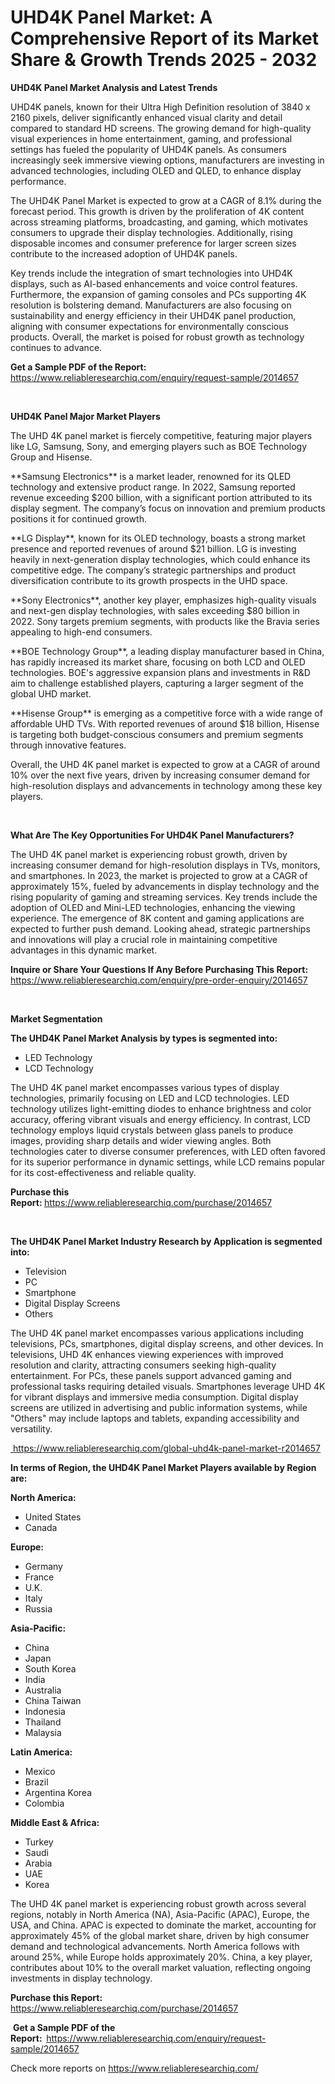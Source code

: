 <p><h1>UHD4K Panel Market: A Comprehensive Report of its Market Share & Growth Trends 2025 - 2032</h1></p><p><strong>UHD4K Panel Market Analysis and Latest Trends</strong></p>
<p><p>UHD4K panels, known for their Ultra High Definition resolution of 3840 x 2160 pixels, deliver significantly enhanced visual clarity and detail compared to standard HD screens. The growing demand for high-quality visual experiences in home entertainment, gaming, and professional settings has fueled the popularity of UHD4K panels. As consumers increasingly seek immersive viewing options, manufacturers are investing in advanced technologies, including OLED and QLED, to enhance display performance.</p><p>The UHD4K Panel Market is expected to grow at a CAGR of 8.1% during the forecast period. This growth is driven by the proliferation of 4K content across streaming platforms, broadcasting, and gaming, which motivates consumers to upgrade their display technologies. Additionally, rising disposable incomes and consumer preference for larger screen sizes contribute to the increased adoption of UHD4K panels.</p><p>Key trends include the integration of smart technologies into UHD4K displays, such as AI-based enhancements and voice control features. Furthermore, the expansion of gaming consoles and PCs supporting 4K resolution is bolstering demand. Manufacturers are also focusing on sustainability and energy efficiency in their UHD4K panel production, aligning with consumer expectations for environmentally conscious products. Overall, the market is poised for robust growth as technology continues to advance.</p></p>
<p><strong>Get a Sample PDF of the Report:&nbsp;</strong> <a href="https://www.reliableresearchiq.com/enquiry/request-sample/2014657?utm_campaign=1876&utm_medium=2&utm_source=Github&utm_content=ia&utm_term=17012025&utm_id=uhd4k-panel">https://www.reliableresearchiq.com/enquiry/request-sample/2014657</a></p>
<p>&nbsp;</p>
<p><strong>UHD4K Panel Major Market Players</strong></p>
<p><p>The UHD 4K panel market is fiercely competitive, featuring major players like LG, Samsung, Sony, and emerging players such as BOE Technology Group and Hisense. </p><p>**Samsung Electronics** is a market leader, renowned for its QLED technology and extensive product range. In 2022, Samsung reported revenue exceeding $200 billion, with a significant portion attributed to its display segment. The company’s focus on innovation and premium products positions it for continued growth.</p><p>**LG Display**, known for its OLED technology, boasts a strong market presence and reported revenues of around $21 billion. LG is investing heavily in next-generation display technologies, which could enhance its competitive edge. The company’s strategic partnerships and product diversification contribute to its growth prospects in the UHD space.</p><p>**Sony Electronics**, another key player, emphasizes high-quality visuals and next-gen display technologies, with sales exceeding $80 billion in 2022. Sony targets premium segments, with products like the Bravia series appealing to high-end consumers.</p><p>**BOE Technology Group**, a leading display manufacturer based in China, has rapidly increased its market share, focusing on both LCD and OLED technologies. BOE's aggressive expansion plans and investments in R&D aim to challenge established players, capturing a larger segment of the global UHD market.</p><p>**Hisense Group** is emerging as a competitive force with a wide range of affordable UHD TVs. With reported revenues of around $18 billion, Hisense is targeting both budget-conscious consumers and premium segments through innovative features.</p><p>Overall, the UHD 4K panel market is expected to grow at a CAGR of around 10% over the next five years, driven by increasing consumer demand for high-resolution displays and advancements in technology among these key players.</p></p>
<p>&nbsp;</p>
<p><strong>What Are The Key Opportunities For UHD4K Panel Manufacturers?</strong></p>
<p><p>The UHD 4K panel market is experiencing robust growth, driven by increasing consumer demand for high-resolution displays in TVs, monitors, and smartphones. In 2023, the market is projected to grow at a CAGR of approximately 15%, fueled by advancements in display technology and the rising popularity of gaming and streaming services. Key trends include the adoption of OLED and Mini-LED technologies, enhancing the viewing experience. The emergence of 8K content and gaming applications are expected to further push demand. Looking ahead, strategic partnerships and innovations will play a crucial role in maintaining competitive advantages in this dynamic market.</p></p>
<p><strong>Inquire or Share Your Questions If Any Before Purchasing This Report:</strong> <a href="https://www.reliableresearchiq.com/enquiry/pre-order-enquiry/2014657?utm_campaign=1876&utm_medium=2&utm_source=Github&utm_content=ia&utm_term=17012025&utm_id=uhd4k-panel">https://www.reliableresearchiq.com/enquiry/pre-order-enquiry/2014657</a></p>
<p>&nbsp;</p>
<p><strong>Market Segmentation</strong></p>
<p><strong>The UHD4K Panel Market Analysis by types is segmented into:</strong></p>
<p><ul><li>LED Technology</li><li>LCD Technology</li></ul></p>
<p><p>The UHD 4K panel market encompasses various types of display technologies, primarily focusing on LED and LCD technologies. LED technology utilizes light-emitting diodes to enhance brightness and color accuracy, offering vibrant visuals and energy efficiency. In contrast, LCD technology employs liquid crystals between glass panels to produce images, providing sharp details and wider viewing angles. Both technologies cater to diverse consumer preferences, with LED often favored for its superior performance in dynamic settings, while LCD remains popular for its cost-effectiveness and reliable quality.</p></p>
<p><strong>Purchase this Report:&nbsp;</strong><a href="https://www.reliableresearchiq.com/purchase/2014657?utm_campaign=1876&utm_medium=2&utm_source=Github&utm_content=ia&utm_term=17012025&utm_id=uhd4k-panel">https://www.reliableresearchiq.com/purchase/2014657</a></p>
<p>&nbsp;</p>
<p><strong>The UHD4K Panel Market Industry Research by Application is segmented into:</strong></p>
<p><ul><li>Television</li><li>PC</li><li>Smartphone</li><li>Digital Display Screens</li><li>Others</li></ul></p>
<p><p>The UHD 4K panel market encompasses various applications including televisions, PCs, smartphones, digital display screens, and other devices. In televisions, UHD 4K enhances viewing experiences with improved resolution and clarity, attracting consumers seeking high-quality entertainment. For PCs, these panels support advanced gaming and professional tasks requiring detailed visuals. Smartphones leverage UHD 4K for vibrant displays and immersive media consumption. Digital display screens are utilized in advertising and public information systems, while "Others" may include laptops and tablets, expanding accessibility and versatility.</p></p>
<p><a href="https://www.reliableresearchiq.com/global-uhd4k-panel-market-r2014657?utm_campaign=1876&utm_medium=2&utm_source=Github&utm_content=ia&utm_term=17012025&utm_id=uhd4k-panel">&nbsp;https://www.reliableresearchiq.com/global-uhd4k-panel-market-r2014657</a></p>
<p><strong>In terms of Region, the UHD4K Panel Market Players available by Region are:</strong></p>
<p>
    <p> <strong> North America: </strong>
        <ul>
            <li>United States</li>
            <li>Canada</li>
        </ul>
        </p> 
    <p> <strong> Europe: </strong>
        <ul>
            <li>Germany</li>
            <li>France</li>
            <li>U.K.</li>
            <li>Italy</li>
            <li>Russia</li>
        </ul>
        </p> 
    <p> <strong> Asia-Pacific: </strong>
        <ul>
            <li>China</li>
            <li>Japan</li>
            <li>South Korea</li>
            <li>India</li>
            <li>Australia</li>
            <li>China Taiwan</li>
            <li>Indonesia</li>
            <li>Thailand</li>
            <li>Malaysia</li>
        </ul>
        </p> 
    <p> <strong> Latin America: </strong>
        <ul>
            <li>Mexico</li>
            <li>Brazil</li>
            <li>Argentina Korea</li>
            <li>Colombia</li>
        </ul>
        </p> 
    <p> <strong> Middle East & Africa: </strong>
        <ul>
            <li>Turkey</li>
            <li>Saudi</li>
            <li>Arabia</li>
            <li>UAE</li>
            <li>Korea</li>
        </ul>
    </p>
    </p>
<p><p>The UHD 4K panel market is experiencing robust growth across several regions, notably in North America (NA), Asia-Pacific (APAC), Europe, the USA, and China. APAC is expected to dominate the market, accounting for approximately 45% of the global market share, driven by high consumer demand and technological advancements. North America follows with around 25%, while Europe holds approximately 20%. China, a key player, contributes about 10% to the overall market valuation, reflecting ongoing investments in display technology.</p></p>
<p><strong>Purchase this Report: </strong><a href="https://www.reliableresearchiq.com/purchase/2014657?utm_campaign=1876&utm_medium=2&utm_source=Github&utm_content=ia&utm_term=17012025&utm_id=uhd4k-panel">https://www.reliableresearchiq.com/purchase/2014657</a></p>
<p>&nbsp;<strong>Get a Sample PDF of the Report:&nbsp;&nbsp;</strong><a href="https://www.reliableresearchiq.com/enquiry/request-sample/2014657?utm_campaign=1876&utm_medium=2&utm_source=Github&utm_content=ia&utm_term=17012025&utm_id=uhd4k-panel">https://www.reliableresearchiq.com/enquiry/request-sample/2014657</a></p>
<p><strong></strong></p>
<p>Check more reports on <a href="https://www.reliableresearchiq.com/?utm_campaign=1876&utm_medium=2&utm_source=Github&utm_content=ia&utm_term=17012025&utm_id=uhd4k-panel">https://www.reliableresearchiq.com/</a></p>